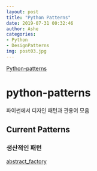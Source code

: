 ```yaml
---
layout: post
title: "Python Patterns"
date: 2019-07-31 00:32:46
author: Ashe
categories:
- Python
- DesignPatterns
img: post03.jpg
---
```


[Python-patterns](https://github.com/faif/python-patterns)

# python-patterns

파이썬에서 디자인 패턴과 관용어 모음

## Current Patterns

### 생산적인 패턴

[abstract_factory]()